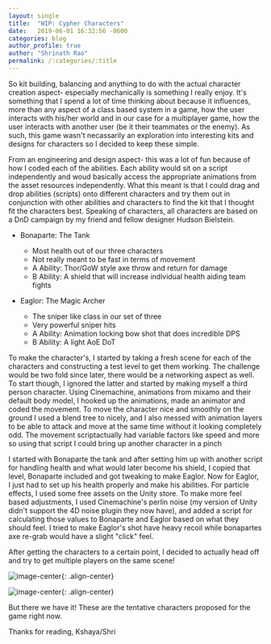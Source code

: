 ```yaml
---
layout: single 
title:  "WIP: Cypher Characters"
date:   2019-06-01 16:32:56 -0600
categories: blog
author_profile: true
author: "Shrinath Rao"
permalink: /:categories/:title
---
```


So kit building, balancing and anything to do with the actual character creation aspect- especially mechanically is something I really enjoy. It's something that I spend a lot of time thinking about because it influences, more than any aspect of a class based system in a game, how the user interacts with his/her world and in our case for a multiplayer game, how the user interacts with another user (be it their teammates or the enemy). As such, this game wasn't necassarily an exploration into interesting kits and designs for characters so I decided to keep these simple.

From an engineering and design aspect- this was a lot of fun because of how I coded each of the abilities. Each ability would sit on a script independently and woud basically access the appropriate animations from the asset resources independently. What this meant is that I could drag and drop abilities (scripts) onto different characters and try them out in conjunction with other abilities and characters to find the kit that I thought fit the characters best. Speaking of characters, all characters are based on a DnD campaign by my friend and fellow designer Hudson Bielstein. 

* Bonaparte: The Tank
	* Most health out of our three characters
	* Not really meant to be fast in terms of movement
	* A Ability: Thor/GoW style axe throw and return for damage
	* B Ability: A shield that will increase individual health aiding team fights

* Eaglor: The Magic Archer
	* The sniper like class in our set of three
	* Very powerful sniper hits
	* A Ability: Animation locking bow shot that does incredible DPS
	* B Ability: A light AoE DoT

To make the character's, I started by taking a fresh scene for each of the characters and constructing a test level to get them working. The challenge would be two fold since later, there would be a networking aspect as well. To start though, I ignored the latter and started by making myself a third person character. Using Cinemachine, animations from mixamo and their default body model, I hooked up the animations, made an animator and coded the movement. To move the character nice and smoothly on the ground I used a blend tree to nicely, and I also messed with animation layers to be able to attack and move at the same time without it looking completely odd. The movement scriptactually had variable factors like speed and more so using that script I could bring up another character in a pinch

I started with Bonaparte the tank and after setting him up with another script for handling health and what would later become his shield, I copied that level, Bonaparte included and got tweaking to make Eaglor. Now for Eaglor, I just had to set up his health properly and make his abilities. For particle effects, I used some free assets on the Unity store. To make more feel based adjustments, I used Cinemachine's perlin noise (my version of Unity didn't support the 4D noise plugin they now have), and added a script for calculating those values to Bonaparte and Eaglor based on what they should feel. I tried to make Eaglor's shot have heavy recoil while bonapartes axe re-grab would have a slight "click" feel.

After getting the characters to a certain point, I decided to actually head off and try to get multiple players on the same scene!


![image-center](../_img/WIPCharacter/BonaparteAbilities.gif){: .align-center}

![image-center](../_img/WIPCharacter/EaglorAbilities.gif){: .align-center}

But there we have it! These are the tentative characters proposed for the game right now.

Thanks for reading,
Kshaya/Shri
